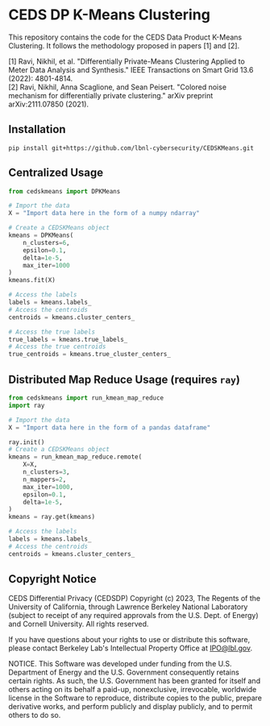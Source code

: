# CEDS DP K-Means Clustering

This repository contains the code for the CEDS Data Product K-Means Clustering. It follows the methodology proposed in papers [1] and [2].

[1] Ravi, Nikhil, et al. "Differentially Private-Means Clustering Applied to Meter Data Analysis and Synthesis." IEEE Transactions on Smart Grid 13.6 (2022): 4801-4814.  
[2] Ravi, Nikhil, Anna Scaglione, and Sean Peisert. "Colored noise mechanism for differentially private clustering." arXiv preprint arXiv:2111.07850 (2021).

## Installation
```shell
pip install git+https://github.com/lbnl-cybersecurity/CEDSKMeans.git
```

## Centralized Usage
```python
from cedskmeans import DPKMeans

# Import the data
X = "Import data here in the form of a numpy ndarray"

# Create a CEDSKMeans object
kmeans = DPKMeans(
    n_clusters=6,
    epsilon=0.1,
    delta=1e-5,
    max_iter=1000
)
kmeans.fit(X)

# Access the labels
labels = kmeans.labels_
# Access the centroids
centroids = kmeans.cluster_centers_

# Access the true labels
true_labels = kmeans.true_labels_
# Access the true centroids
true_centroids = kmeans.true_cluster_centers_
```

## Distributed Map Reduce Usage (requires `ray`)
```python
from cedskmeans import run_kmean_map_reduce
import ray

# Import the data
X = "Import data here in the form of a pandas dataframe"

ray.init()
# Create a CEDSKMeans object
kmeans = run_kmean_map_reduce.remote(
    X=X,
    n_clusters=3,
    n_mappers=2,
    max_iter=1000,
    epsilon=0.1, 
    delta=1e-5, 
)
kmeans = ray.get(kmeans)

# Access the labels
labels = kmeans.labels_ 
# Access the centroids
centroids = kmeans.cluster_centers_
```

## Copyright Notice

CEDS Differential Privacy (CEDSDP) Copyright (c) 2023, The Regents of the University of California, through Lawrence Berkeley National Laboratory (subject to receipt of any required approvals from the U.S. Dept. of Energy) and Cornell University. All rights reserved.

If you have questions about your rights to use or distribute this software, please contact Berkeley Lab's Intellectual Property Office at IPO@lbl.gov.

NOTICE.  This Software was developed under funding from the U.S. Department of Energy and the U.S. Government consequently retains certain rights.  As such, the U.S. Government has been granted for itself and others acting on its behalf a paid-up, nonexclusive, irrevocable, worldwide license in the Software to reproduce, distribute copies to the public, prepare derivative works, and perform publicly and display publicly, and to permit others to do so.